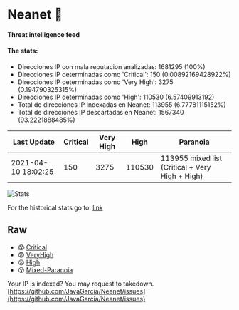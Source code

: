 # Neanet :hocho:
#### Threat intelligence feed
#### The stats:

- Direcciones IP con mala reputacion analizadas: 1681295 (100%)
- Direcciones IP determinadas como 'Critical':  150 (0.00892169428922%)
- Direcciones IP determinadas como 'Very High':  3275 (0.194790325315%)
- Direcciones IP determinadas como 'High':  110530 (6.57409913192)
- Total de direcciones IP indexadas en Neanet:  113955 (6.77781115152%)
- Total de direcciones IP descartadas en Neanet:  1567340 (93.2221888485%)

| Last Update | Critical | Very High | High | Paranoia |
| --- | --- | --- | --- | --- |
| 2021-04-10 18:02:25 | 150 | 3275 | 110530 | 113955 mixed list (Critical + Very High + High)|

![Stats](https://docs.google.com/spreadsheets/d/e/2PACX-1vSnaNMIXVabIpDJjufMlzH7poXnshF3mgd8Is1g9ytUEzVsP5my4Trn8f-xkoLLQ38xpL3HtmUexLo6/pubchart?oid=501124687&format=image)

For the historical stats go to: [link](/stats.csv)
## Raw
- :scream: [Critical](https://raw.githubusercontent.com/JavaGarcia/Neanet/master/blacklists/neanet_critical.txt)
- :fearful: [VeryHigh](https://raw.githubusercontent.com/JavaGarcia/Neanet/master/blacklists/neanet_veryHigh.txtt)
- :frowning: [High](https://raw.githubusercontent.com/JavaGarcia/Neanet/master/blacklists/neanet_high.txt)
- :dizzy_face: [Mixed-Paranoia](https://raw.githubusercontent.com/JavaGarcia/Neanet/master/blacklists/neanet_all.txt)


Your IP is indexed? You may request to takedown. [https://github.com/JavaGarcia/Neanet/issues](https://github.com/JavaGarcia/Neanet/issues)
























































































































































































































































































































































































































































































































































































































































































































































































































































































































































































































































































































































































































































































































































































































































































































































































































































































































































































































































































































































































































































































































































































































































































































































































































































































































































































































































































































































































































































































































































































































































































































































































































































































































































































































































































































































































































































































































































































































































































































































































































































































































































































































































































































































































































































































































































































































































































































































































































































































































































































































































































































































































































































































































































































































































































































































































































































































































